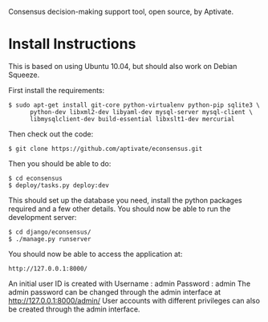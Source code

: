 Consensus decision-making support tool, open source, by Aptivate.

Install Instructions
====================

This is based on using Ubuntu 10.04, but should also work on Debian Squeeze.

First install the requirements:

    $ sudo apt-get install git-core python-virtualenv python-pip sqlite3 \
          python-dev libxml2-dev libyaml-dev mysql-server mysql-client \
          libmysqlclient-dev build-essential libxslt1-dev mercurial

Then check out the code:

    $ git clone https://github.com/aptivate/econsensus.git

Then you should be able to do:

    $ cd econsensus
    $ deploy/tasks.py deploy:dev

This should set up the database you need, install the python packages 
required and a few other details. You should now be able to run the 
development server:

    $ cd django/econsensus/
    $ ./manage.py runserver

You should now be able to access the application at:

    http://127.0.0.1:8000/

An initial user ID is created with Username : admin Password : admin
The admin password can be changed through the admin interface at http://127.0.0.1:8000/admin/
User accounts with different privileges can also be created through the admin interface.
